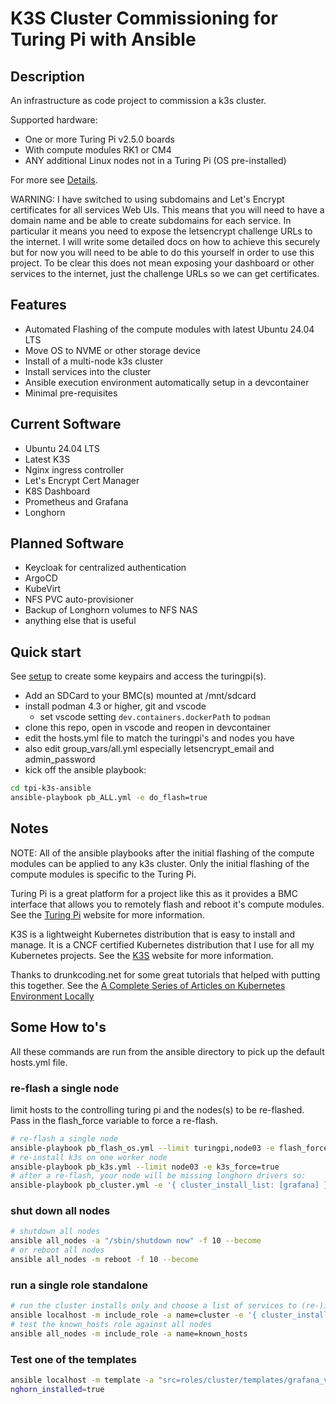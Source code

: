 # K3S Cluster Commissioning for Turing Pi with Ansible

## Description

An infrastructure as code project to commission a k3s cluster.

Supported hardware:
- One or more Turing Pi v2.5.0 boards
- With compute modules RK1 or CM4
- ANY additional Linux nodes not in a Turing Pi (OS pre-installed)

For more see [Details](docs/details.md).

WARNING: I have switched to using subdomains and Let's Encrypt certificates for all services Web UIs. This means that you will need to have a domain name and be able to create subdomains for each service. In particular it means you need to expose the letsencrypt challenge URLs to the internet. I will write some detailed docs on how to achieve this securely but for now you will need to be able to do this yourself in order to use this project. To be clear this does not mean exposing your dashboard or other services to the internet, just the challenge URLs so we can get certificates.

## Features

- Automated Flashing of the compute modules with latest Ubuntu 24.04 LTS
- Move OS to NVME or other storage device
- Install of a multi-node k3s cluster
- Install services into the cluster
- Ansible execution environment automatically setup in a devcontainer
- Minimal pre-requisites

## Current Software

- Ubuntu 24.04 LTS
- Latest K3S
- Nginx ingress controller
- Let's Encrypt Cert Manager
- K8S Dashboard
- Prometheus and Grafana
- Longhorn

## Planned Software

- Keycloak for centralized authentication
- ArgoCD
- KubeVirt
- NFS PVC auto-provisioner
- Backup of Longhorn volumes to NFS NAS
- anything else that is useful

## Quick start

See [setup](docs/setup.md) to create some keypairs and access the turingpi(s).

- Add an SDCard to your BMC(s) mounted at /mnt/sdcard
- install podman 4.3 or higher, git and vscode
  - set vscode setting `dev.containers.dockerPath` to `podman`
- clone this repo, open in vscode and reopen in devcontainer
- edit the hosts.yml file to match the turingpi's and nodes you have
- also edit group_vars/all.yml especially letsencrypt_email and admin_password
- kick off the ansible playbook:

```bash
cd tpi-k3s-ansible
ansible-playbook pb_ALL.yml -e do_flash=true
```
## Notes

NOTE: All of the ansible playbooks after the initial flashing of the compute modules can be applied to any k3s cluster. Only the initial flashing of the compute modules is specific to the Turing Pi.

Turing Pi is a great platform for a project like this as it provides a BMC interface that allows you to remotely flash and reboot it's compute modules. See the [Turing Pi](https://turingpi.com/) website for more information.

K3S is a lightweight Kubernetes distribution that is easy to install and manage. It is a CNCF certified Kubernetes distribution that I use for all my Kubernetes projects. See the [K3S](https://k3s.io/) website for more information.

Thanks to drunkcoding.net for some great tutorials that helped with putting this together. See the [A Complete Series of Articles on Kubernetes Environment Locally](https://drunkcoding.net/posts/ks-00-series-k8s-setup-local-env-pi-cluster/)

## Some How to's

All these commands are run from the ansible directory to pick up the default hosts.yml file.

### re-flash a single node

limit hosts to the controlling turing pi and the nodes(s) to be re-flashed. Pass in the flash_force variable to force a re-flash.

```bash
# re-flash a single node
ansible-playbook pb_flash_os.yml --limit turingpi,node03 -e flash_force=true
# re-install k3s on one worker node
ansible-playbook pb_k3s.yml --limit node03 -e k3s_force=true
# after a re-flash, your node will be missing longhorn drivers so:
ansible-playbook pb_cluster.yml -e '{ cluster_install_list: [grafana] }'
```

### shut down all nodes

```bash
# shutdown all nodes
ansible all_nodes -a "/sbin/shutdown now" -f 10 --become
# or reboot all nodes
ansible all_nodes -m reboot -f 10 --become
```

### run a single role standalone

```bash
# run the cluster installs only and choose a list of services to (re-)install
ansible localhost -m include_role -a name=cluster -e '{ cluster_install_list: [ingress,dashboard] }'
# test the known_hosts role against all nodes
ansible all_nodes -m include_role -a name=known_hosts
```

### Test  one of the templates

```bash
ansible localhost -m template -a "src=roles/cluster/templates/grafana_values.yaml dest=/tmp/c.yaml" -e ingress_controller_exists=true -e lo
nghorn_installed=true
```

